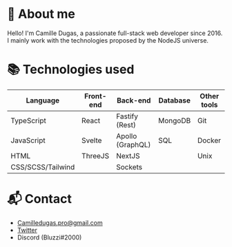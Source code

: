 # 🤔 About me
Hello! I'm Camille Dugas, a passionate full-stack web developer since 2016. I mainly work with the technologies proposed by the NodeJS universe.

# 📚 Technologies used 
| Language          | Front-end | Back-end         | Database | Other tools |
| ----------------- | --------- | ---------------- | -------- | ----------- |
| TypeScript        | React     | Fastify (Rest)   | MongoDB  | Git         |
| JavaScript        | Svelte    | Apollo (GraphQL) | SQL      | Docker      |
| HTML              | ThreeJS   | NextJS           |          | Unix        |
| CSS/SCSS/Tailwind |           | Sockets          |          |             |

# 📬 Contact
- [Camilledugas.pro@gmail.com](mailto:camilledugas.pro@gmail.com)
- <a href="https://twitter.com/Bluzzi_" target="_blank">Twitter</a>
- Discord (Bluzzi#2000)
